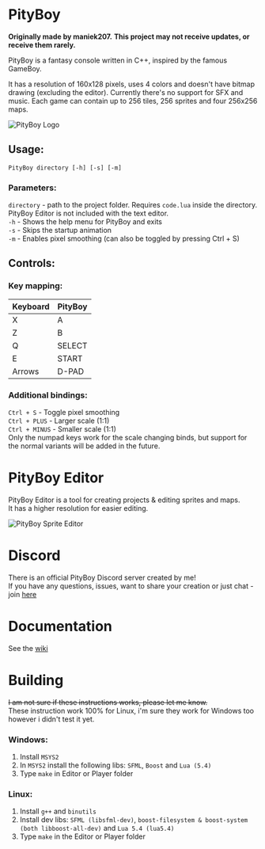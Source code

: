 # PityBoy
**Originally made by maniek207.**
**This project may not receive updates, or receive them rarely.**

PityBoy is a fantasy console written in C++, inspired by the famous GameBoy.

It has a resolution of 160x128 pixels, uses 4 colors and doesn't have bitmap drawing (excluding the editor). Currently there's no support for SFX and music.
Each game can contain up to 256 tiles, 256 sprites and four 256x256 maps.

![PityBoy Logo](https://user-images.githubusercontent.com/46056766/130839283-62d9a684-3b3f-4638-975c-cdc8c4d9900d.png)

## Usage:
`PityBoy directory [-h] [-s] [-m]`

### Parameters:
`directory` - path to the project folder. Requires `code.lua` inside the directory. PityBoy Editor is not included with the text editor.  
`-h` - Shows the help menu for PityBoy and exits  
`-s` - Skips the startup animation  
`-m` - Enables pixel smoothing (can also be toggled by pressing Ctrl + S)

## Controls:
### Key mapping:

| Keyboard | PityBoy |
| -------- | ------- |
| X        | A       |
| Z        | B       |
| Q        | SELECT  |
| E        | START   |
| Arrows   | D-PAD   |

### Additional bindings:
`Ctrl + S` - Toggle pixel smoothing  
`Ctrl + PLUS` - Larger scale (1:1)  
`Ctrl + MINUS` - Smaller scale (1:1)  
Only the numpad keys work for the scale changing binds, but support for the normal variants will be added in the future.

# PityBoy Editor
PityBoy Editor is a tool for creating projects & editing sprites and maps.  
It has a higher resolution for easier editing.

![PityBoy Sprite Editor](https://user-images.githubusercontent.com/46056766/130841440-15a29074-307c-41ed-88a9-5a240b42260c.png)

# Discord
There is an official PityBoy Discord server created by me!  
If you have any questions, issues, want to share your creation or just chat - join [here](https://discord.gg/5Kxb9qzHKW)

# Documentation
See the [wiki](https://github.com/maniek207/PityBoy/wiki)

# Building
~~I am not sure if these instructions works, please let me know.~~ <br>
These instruction work 100% for Linux, i'm sure they work for Windows too however i didn't test it yet.

### Windows:
1. Install `MSYS2`
2. In `MSYS2` install the following libs: `SFML`, `Boost` and `Lua (5.4)`
3. Type `make` in Editor or Player folder

### Linux:
1. Install `g++` and `binutils`
2. Install dev libs: `SFML (libsfml-dev)`, `boost-filesystem & boost-system (both libboost-all-dev)` and `Lua 5.4 (lua5.4)`
3. Type `make` in the Editor or Player folder

